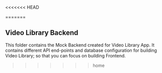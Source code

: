 <<<<<<< HEAD

=======
## Video Library Backend

This folder contains the Mock Backend created for Video Library App. It contains different API end-points and database configuration for building Video Library; so that you can focus on building Frontend.
>>>>>>> home
